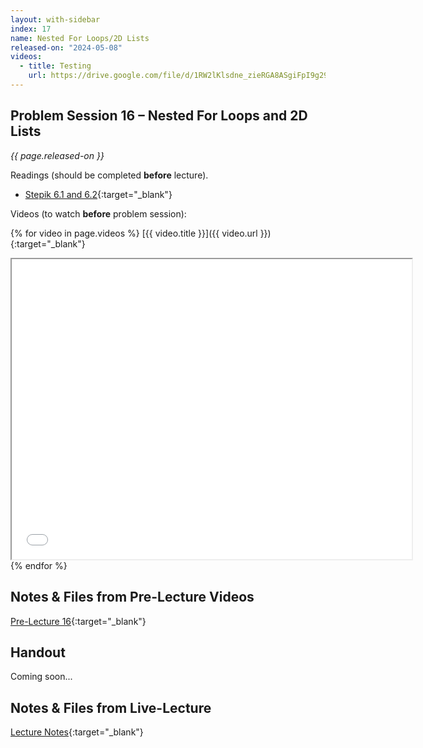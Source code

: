 ```yaml
---
layout: with-sidebar
index: 17
name: Nested For Loops/2D Lists
released-on: "2024-05-08"
videos:
  - title: Testing
    url: https://drive.google.com/file/d/1RW2lKlsdne_zieRGA8ASgiFpI9g29eVy
---
```


## Problem Session 16 – Nested For Loops and 2D Lists

_{{ page.released-on }}_

Readings (should be completed **before** lecture). 
- [Stepik 6.1 and 6.2](https://stepik.org/lesson/567189/step/1?unit=561462){:target="_blank"}

Videos (to watch **before** problem session):

{% for video in page.videos %}
[{{ video.title }}]({{ video.url }}){:target="_blank"}

<iframe src="{{ video.url }}/preview" width="640" height="480" allow="autoplay"></iframe>
{% endfor %}

## Notes & Files from Pre-Lecture Videos

[Pre-Lecture 16](https://github.com/ucsd-cse8a-sp24/ucsd-cse8a-sp24.github.io/tree/main/_pre-lectures/lecture-16){:target="_blank"}

## Handout

Coming soon...

## Notes & Files from Live-Lecture

[Lecture Notes](https://drive.google.com/drive/folders/1389GXIaxMwFzb5b5sMUaxEMMjtDQrNN1?usp=sharing){:target="_blank"}

